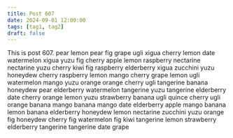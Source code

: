```yaml
---
title: Post 607
date: 2024-09-01 12:00:00
tags: [tag1, tag2]
draft: false
---
```

This is post 607.
pear
lemon
pear
fig
grape
ugli
xigua
cherry
lemon
date
watermelon
xigua
yuzu
fig
cherry
apple
lemon
raspberry
nectarine
nectarine
yuzu
cherry
kiwi
fig
raspberry
elderberry
xigua
zucchini
yuzu
honeydew
cherry
raspberry
lemon
mango
cherry
grape
lemon
ugli
watermelon
mango
yuzu
orange
orange
cherry
ugli
tangerine
banana
honeydew
pear
elderberry
watermelon
tangerine
yuzu
tangerine
elderberry
date
cherry
orange
lemon
yuzu
strawberry
banana
ugli
quince
cherry
ugli
orange
banana
mango
banana
mango
date
elderberry
apple
mango
banana
lemon
banana
elderberry
honeydew
lemon
nectarine
zucchini
yuzu
orange
fig
honeydew
cherry
fig
watermelon
fig
kiwi
tangerine
lemon
strawberry
elderberry
tangerine
tangerine
date
grape

